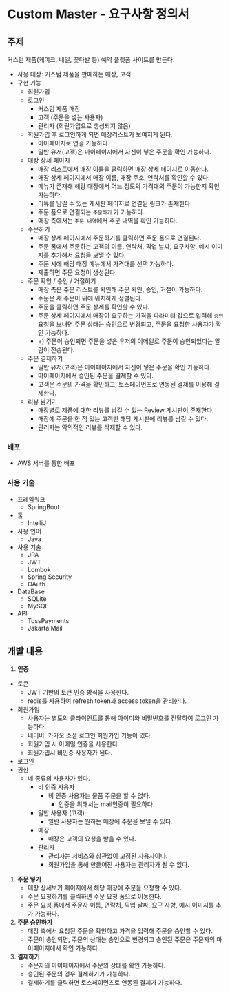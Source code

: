 # Custom Master - 요구사항 정의서
## 주제
커스텀 제품(케이크, 네일, 꽃다발 등) 예약 플랫폼 사이트를 만든다.

- 사용 대상: 커스텀 제품을 판매하는 매장, 고객
- 구현 기능
    - 회원가입
    - 로그인
        - 커스텀 제품 매장
        - 고객 (주문을 넣는 사용자)
        - 관리자 (회원가입으로 생성되지 않음)
    - 회원가입 후 로그인하게 되면 매장리스트가 보여지게 된다.
        - 마이페이지로 연결 가능하다.
        - 일반 유저(고객)은 마이페이지에서 자신이 넣은 주문을 확인 가능하다.
    - 매장 상세 페이지
        - 매장 리스트에서 매장 이름을 클릭하면 매장 상세 페이지로 이동한다.
        - 매장 상세 페이지에서 매장 이름, 매장 주소, 연락처를 확인할 수 있다.
        - 메뉴가 존재해 해당 매장에서 어느 정도의 가격대의 주문이 가능한지 확인 가능하다.
        - 리뷰를 남길 수 있는 게시판 페이지로 연결된 링크가 존재한다.
        - 주문 폼으로 연결되는 `주문하기` 가 가능하다.
        - 매장 측에서는 `주문 내역`에서 주문 내역을 확인 가능하다.
    - 주문하기
        - 매장 상세 페이지에서 주문하기를 클릭하면 주문 폼으로 연결된다.
        - 주문 폼에서 주문하는 고객의 이름, 연락처, 픽업 날짜, 요구사항, 예시 이미지를 추가해서 요청을 보낼 수 있다.
        - 주문 시에 해당 매장 메뉴에서 가격대를 선택 가능하다.
        - 제출하면 주문 요청이 생성된다.
    - 주문 확인 / 승인 / 거절하기
        - 매장 측은 주문 리스트를 확인해 주문 확인, 승인, 거절이 가능하다.
        - 주문은 새 주문이 위에 위치하게 정렬된다.
        - 주문을 클릭하면 주문 상세를 확인할 수 있다.
        - 주문 상세 페이지에서 매장이 요구하는 가격을 파라미터 값으로 입력해 `승인`요청을 보내면 주문 상태는 승인으로 변경되고, 주문을 요청한 사용자가 확인 가능하다.
        - +) 주문이 승인되면 주문을 넣은 유저의 이메일로 주문이 승인되었다는 알람이 전송된다.
    - 주문 결제하기
        - 일반 유저(고객)은 마이페이지에서 자신이 넣은 주문을 확인 가능하다.
        - 마이페이지에서 승인된 주문을 결제할 수 있다.
        - 고객은 주문의 가격을 확인하고, 토스페이먼츠로 연동된 결제를 이용해 결제한다.
    - 리뷰 남기기
        - 매장별로 제품에 대한 리뷰를 남길 수 있는 Review 게시판이 존재한다.
        - 매장에 주문을 한 적 있는 고객만 해당 게시판에 리뷰를 남길 수 있다.
        - 관리자는 악의적인 리뷰를 삭제할 수 있다.

### 배포

- AWS 서버를 통한 배포

### 사용 기술

- 프레임워크
    - SpringBoot
- 툴
    - IntelliJ
- 사용 언어
    - Java
- 사용 기술
    - JPA
    - JWT
    - Lombok
    - Spring Security
    - OAuth
- DataBase
    - SQLite
    - MySQL
- API
    - TossPayments
    - Jakarta Mail

## 개발 내용

1. **인증**
- 토큰
    - JWT 기반의 토큰 인증 방식을 사용한다.
    - redis를 사용하여 refresh token과 access token을 관리한다.
- 회원가입
    - 사용자는 별도의 클라이언트를 통해 아이디와 비밀번호를 전달하여 로그인 가능하다.
    - 네이버, 카카오 소셜 로그인 회원가입 기능이 있다.
    - 회원가입 시 이메일 인증을 사용한다.
    - 회원가입시 비인증 사용자가 된다.
- 로그인
- 권한
    - 네 종류의 사용자가 있다.
        - 비 인증 사용자
            - 비 인증 사용자는 물품 주문을 할 수 없다.
                - 인증을 위해서는 mail인증이 필요하다.
        - 일반 사용자 (고객)
            - 일반 사용자는 원하는 매장에 주문을 보낼 수 있다.
        - 매장
            - 매장은 고객의 요청을 받을 수 있다.
        - 관리자
            - 관리자는 서비스와 상관없이 고정된 사용자이다.
            - 회원가입을 통해 만들어진 사용자는 관리자가 될 수 없다.
1. **주문 넣기**
    - 매장 상세보기 페이지에서 해당 매장에 주문을 요청할 수 있다.
    - 주문 요청하기를 클릭하면 주문 요청 폼으로 이동한다.
    - 주문 요청 폼에서 주문자 이름, 연락처, 픽업 날짜, 요구 사항, 예시 이미지를 추가 가능하다.
2.  **주문 승인하기**
    - 매장 측에서 요청된 주문을 확인하고 가격을 입력해 주문을 승인할 수 있다.
    - 주문이 승인되면, 주문의 상태는 승인으로 변경되고 승인된 주문은 주문자의 마이페이지에서 확인 가능하다.
3. **결제하기**
    - 주문자의 마이페이지에서 주문의 상태를 확인 가능하다.
    - 승인된 주문의 경우 결제하기가 가능하다.
    - 결제하기를 클릭하면 토스페이먼츠로 연동된 결제가 가능하다.